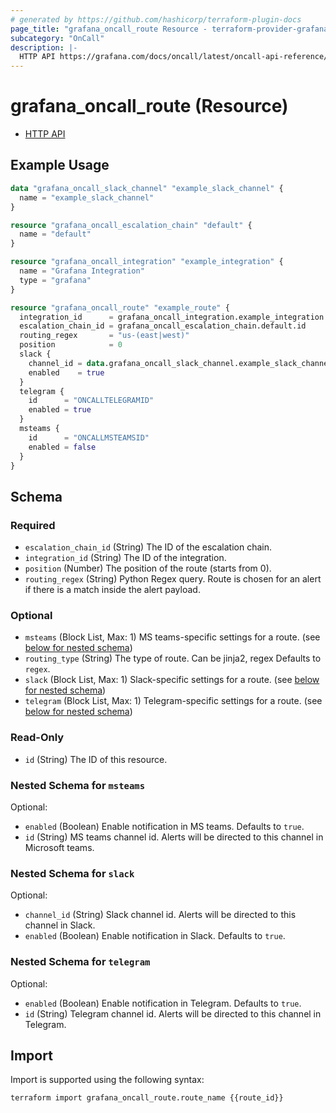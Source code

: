 ```yaml
---
# generated by https://github.com/hashicorp/terraform-plugin-docs
page_title: "grafana_oncall_route Resource - terraform-provider-grafana"
subcategory: "OnCall"
description: |-
  HTTP API https://grafana.com/docs/oncall/latest/oncall-api-reference/routes/
---
```


# grafana_oncall_route (Resource)

* [HTTP API](https://grafana.com/docs/oncall/latest/oncall-api-reference/routes/)

## Example Usage

```terraform
data "grafana_oncall_slack_channel" "example_slack_channel" {
  name = "example_slack_channel"
}

resource "grafana_oncall_escalation_chain" "default" {
  name = "default"
}

resource "grafana_oncall_integration" "example_integration" {
  name = "Grafana Integration"
  type = "grafana"
}

resource "grafana_oncall_route" "example_route" {
  integration_id      = grafana_oncall_integration.example_integration.id
  escalation_chain_id = grafana_oncall_escalation_chain.default.id
  routing_regex       = "us-(east|west)"
  position            = 0
  slack {
    channel_id = data.grafana_oncall_slack_channel.example_slack_channel.slack_id
    enabled    = true
  }
  telegram {
    id      = "ONCALLTELEGRAMID"
    enabled = true
  }
  msteams {
    id      = "ONCALLMSTEAMSID"
    enabled = false
  }
}
```

<!-- schema generated by tfplugindocs -->
## Schema

### Required

- `escalation_chain_id` (String) The ID of the escalation chain.
- `integration_id` (String) The ID of the integration.
- `position` (Number) The position of the route (starts from 0).
- `routing_regex` (String) Python Regex query. Route is chosen for an alert if there is a match inside the alert payload.

### Optional

- `msteams` (Block List, Max: 1) MS teams-specific settings for a route. (see [below for nested schema](#nestedblock--msteams))
- `routing_type` (String) The type of route. Can be jinja2, regex Defaults to `regex`.
- `slack` (Block List, Max: 1) Slack-specific settings for a route. (see [below for nested schema](#nestedblock--slack))
- `telegram` (Block List, Max: 1) Telegram-specific settings for a route. (see [below for nested schema](#nestedblock--telegram))

### Read-Only

- `id` (String) The ID of this resource.

<a id="nestedblock--msteams"></a>
### Nested Schema for `msteams`

Optional:

- `enabled` (Boolean) Enable notification in MS teams. Defaults to `true`.
- `id` (String) MS teams channel id. Alerts will be directed to this channel in Microsoft teams.


<a id="nestedblock--slack"></a>
### Nested Schema for `slack`

Optional:

- `channel_id` (String) Slack channel id. Alerts will be directed to this channel in Slack.
- `enabled` (Boolean) Enable notification in Slack. Defaults to `true`.


<a id="nestedblock--telegram"></a>
### Nested Schema for `telegram`

Optional:

- `enabled` (Boolean) Enable notification in Telegram. Defaults to `true`.
- `id` (String) Telegram channel id. Alerts will be directed to this channel in Telegram.

## Import

Import is supported using the following syntax:

```shell
terraform import grafana_oncall_route.route_name {{route_id}}
```
